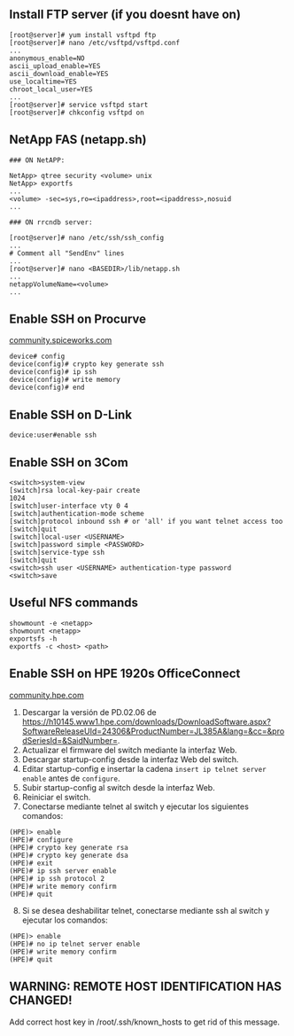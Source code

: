 
Install FTP server (if you doesnt have on)
------------------------------------------

```
[root@server]# yum install vsftpd ftp
[root@server]# nano /etc/vsftpd/vsftpd.conf
...
anonymous_enable=NO
ascii_upload_enable=YES
ascii_download_enable=YES
use_localtime=YES
chroot_local_user=YES
...
[root@server]# service vsftpd start
[root@server]# chkconfig vsftpd on
```

NetApp FAS (netapp.sh)
----------------------

```
### ON NetAPP:

NetApp> qtree security <volume> unix
NetApp> exportfs
...
<volume> -sec=sys,ro=<ipaddress>,root=<ipaddress>,nosuid
...

### ON rrcndb server:

[root@server]# nano /etc/ssh/ssh_config
...
# Comment all "SendEnv" lines
...
[root@server]# nano <BASEDIR>/lib/netapp.sh
...
netappVolumeName=<volume>
...
```

Enable SSH on Procurve
----------------------

[community.spiceworks.com](http://community.spiceworks.com/how_to/show/2403-configure-ssh-on-hp-procurve-switches)

```
device# config
device(config)# crypto key generate ssh
device(config)# ip ssh
device(config)# write memory
device(config)# end
```

Enable SSH on D-Link
--------------------

```
device:user#enable ssh
```

Enable SSH on 3Com
------------------

```
<switch>system-view
[switch]rsa local-key-pair create
1024
[switch]user-interface vty 0 4
[switch]authentication-mode scheme
[switch]protocol inbound ssh # or 'all' if you want telnet access too
[switch]quit
[switch]local-user <USERNAME>
[switch]password simple <PASSWORD>
[switch]service-type ssh
[switch]quit
<switch>ssh user <USERNAME> authentication-type password
<switch>save
```


Useful NFS commands
-------------------

```
showmount -e <netapp>
showmount <netapp>
exportsfs -h
exportfs -c <host> <path>
```


Enable SSH on HPE 1920s OfficeConnect 
-------------------------------------------------------

[community.hpe.com](https://community.hpe.com/t5/Web-and-Unmanaged/How-to-Enable-Telnet-and-SSH-on-HPE-1920s-OfficeConnect/m-p/7008940/highlight/true#M3852)

1. Descargar la versión de PD.02.06 de https://h10145.www1.hpe.com/downloads/DownloadSoftware.aspx?SoftwareReleaseUId=24306&ProductNumber=JL385A&lang=&cc=&prodSeriesId=&SaidNumber=.
2. Actualizar el firmware del switch mediante la interfaz Web.
3. Descargar startup-config desde la interfaz Web del switch.
4. Editar startup-config e insertar la cadena ```insert ip telnet server enable``` antes de ```configure```.
5. Subir startup-config al switch desde la interfaz Web.
6. Reiniciar el switch.
7. Conectarse mediante telnet al switch y ejecutar los siguientes comandos:

```
(HPE)> enable
(HPE)# configure
(HPE)# crypto key generate rsa
(HPE)# crypto key generate dsa
(HPE)# exit
(HPE)# ip ssh server enable
(HPE)# ip ssh protocol 2
(HPE)# write memory confirm
(HPE)# quit
```

8. Si se desea deshabilitar telnet, conectarse mediante ssh al switch y ejecutar los comandos:

```
(HPE)> enable
(HPE)# no ip telnet server enable
(HPE)# write memory confirm
(HPE)# quit
```

WARNING: REMOTE HOST IDENTIFICATION HAS CHANGED!
------------------------------------------------

Add correct host key in /root/.ssh/known_hosts to get rid of this message.
